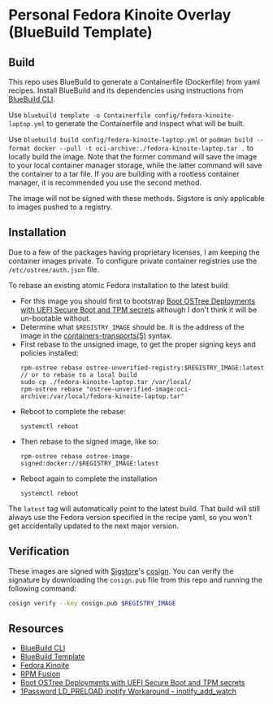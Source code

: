 # Personal Fedora Kinoite Overlay (BlueBuild Template)


## Build

This repo uses BlueBuild to generate a Containerfile (Dockerfile) from yaml recipes.
Install BlueBuild and its dependencies using instructions from [BlueBuild CLI](https://github.com/blue-build/cli).

Use `bluebuild template -o Containerfile config/fedora-kinoite-laptop.yml` to generate the Containerfile and inspect what will be built.

Use `bluebuild build config/fedora-kinoite-laptop.yml` or `podman build --format docker --pull -t oci-archive:./fedora-kinoite-laptop.tar .` to locally build the image. Note that the former command will save the image to your local container manager storage, while the latter command will save the container to a tar file. If you are building with a rootless container manager, it is recommended you use the second method.

The image will not be signed with these methods. Sigstore is only applicable to images pushed to a registry.

## Installation

Due to a few of the packages having proprietary licenses, I am keeping the container images private.
To configure private container registries use the `/etc/ostree/auth.json` file.

To rebase an existing atomic Fedora installation to the latest build:

- For this image you should first to bootstrap [Boot OSTree Deployments with UEFI Secure Boot and TPM secrets](https://github.com/prydom/finalize-ostree-uki) although I don't think it will be un-bootable without.
- Determine what `$REGISTRY_IMAGE` should be. It is the address of the image in the [containers-transports(5)](https://github.com/containers/image/blob/main/docs/containers-transports.5.md) syntax.
- First rebase to the unsigned image, to get the proper signing keys and policies installed:
  ```
  rpm-ostree rebase ostree-unverified-registry:$REGISTRY_IMAGE:latest
  // or to rebase to a local build
  sudo cp ./fedora-kinoite-laptop.tar /var/local/
  rpm-ostree rebase "ostree-unverified-image:oci-archive:/var/local/fedora-kinoite-laptop.tar"
  ```
- Reboot to complete the rebase:
  ```
  systemctl reboot
  ```
- Then rebase to the signed image, like so:
  ```
  rpm-ostree rebase ostree-image-signed:docker://$REGISTRY_IMAGE:latest
  ```
- Reboot again to complete the installation
  ```
  systemctl reboot
  ```

The `latest` tag will automatically point to the latest build. That build will still always use the Fedora version specified in the recipe yaml, so you won't get accidentally updated to the next major version.

## Verification

These images are signed with [Sigstore](https://www.sigstore.dev/)'s [cosign](https://github.com/sigstore/cosign). You can verify the signature by downloading the `cosign.pub` file from this repo and running the following command:

```bash
cosign verify --key cosign.pub $REGISTRY_IMAGE
```

## Resources

* [BlueBuild CLI](https://github.com/blue-build/cli)
* [BlueBuild Template](https://github.com/blue-build/template)
* [Fedora Kinoite](https://docs.fedoraproject.org/en-US/fedora-kinoite/)
* [RPM Fusion](https://rpmfusion.org/)
* [Boot OSTree Deployments with UEFI Secure Boot and TPM secrets](https://github.com/prydom/finalize-ostree-uki)
* [1Password LD_PRELOAD inotify Workaround - inotify_add_watch](https://github.com/prydom/1password-ldpreload-inotify)

